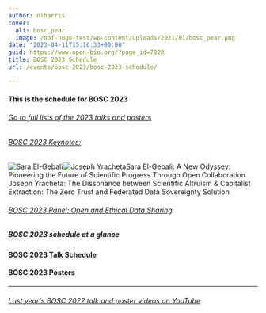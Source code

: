 ```yaml
---
author: nlharris
cover:
  alt: bosc_pear
  image: /obf-hugo-test/wp-content/uploads/2021/01/bosc_pear.png
date: "2023-04-11T15:16:33+00:00"
guid: https://www.open-bio.org/?page_id=7028
title: BOSC 2023 Schedule
url: /events/bosc-2023/bosc-2023-schedule/

---
```

#### This is the schedule for BOSC 2023

###### [Go to full lists of the 2023 talks and posters](\#talks)

###### [BOSC 2023 Keynotes:](/obf-hugo-test/events/bosc-2023/bosc-2023-keynotes/)

![Sara El-Gebali](/obf-hugo-test/wp-content/uploads/2023/04/Sara-El-Gebali-square-1.png)![Joseph Yracheta](/obf-hugo-test/wp-content/uploads/2023/04/Joseph-Yracheta.png)Sara El-Gebali: A New Odyssey: Pioneering the Future of Scientific Progress Through Open Collaboration
Joseph Yracheta: The Dissonance between Scientific Altruism & Capitalist Extraction: The Zero Trust and Federated Data Sovereignty Solution

###### [BOSC 2023 Panel: Open and Ethical Data Sharing](/obf-hugo-test/events/bosc-2023/bosc-2023-panel/)

##### BOSC 2023 schedule at a glance

#### BOSC 2023 Talk Schedule

#### BOSC 2023 Posters

* * *

###### [Last year's BOSC 2022 talk and poster videos on YouTube](https://www.youtube.com/playlist?list=PLir-OOQiOhXYotvWZLnKd9rcNMb6r9tjf)
